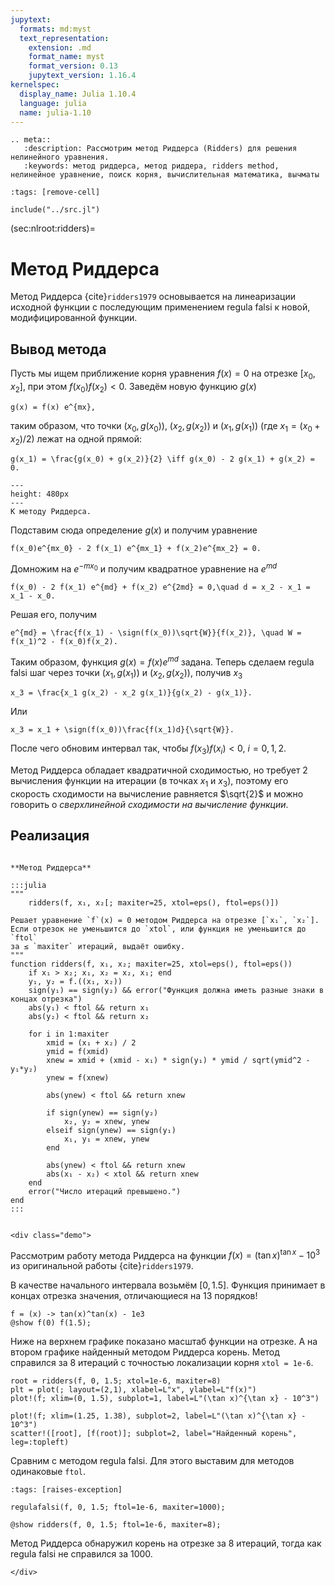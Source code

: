 ```yaml
---
jupytext:
  formats: md:myst
  text_representation:
    extension: .md
    format_name: myst
    format_version: 0.13
    jupytext_version: 1.16.4
kernelspec:
  display_name: Julia 1.10.4
  language: julia
  name: julia-1.10
---
```


```{eval-rst}
.. meta::
   :description: Рассмотрим метод Риддерса (Ridders) для решения нелинейного уравнения.
   :keywords: метод риддерса, метод риддера, ridders method, нелинейное уравнение, поиск корня, вычислительная математика, вычматы
```

```{code-cell}
:tags: [remove-cell]

include("../src.jl")
```

(sec:nlroot:ridders)=
# Метод Риддерса

Метод Риддерса {cite}`ridders1979` основывается на линеаризации исходной функции с последующим применением regula falsi к новой, модифицированной функции.

## Вывод метода

Пусть мы ищем приближение корня уравнения $f(x) = 0$ на отрезке $[x_0, x_2]$, при этом $f(x_0)f(x_2) < 0$. Заведём новую функцию $g(x)$

```{math}
g(x) = f(x) e^{mx},
```

таким образом, что точки $(x_0, g(x_0))$, $(x_2, g(x_2))$ и $(x_1, g(x_1))$ (где $x_1 = (x_0 + x_2)/2$) лежат на одной прямой:

```{math}
g(x_1) = \frac{g(x_0) + g(x_2)}{2} \iff g(x_0) - 2 g(x_1) + g(x_2) = 0.
```

```{figure} ridders_notation.png
---
height: 480px
---
К методу Риддерса.
```

Подставим сюда определение $g(x)$ и получим уравнение

```{math}
f(x_0)e^{mx_0} - 2 f(x_1) e^{mx_1} + f(x_2)e^{mx_2} = 0.
```

Домножим на $e^{-mx_0}$ и получим квадратное уравнение на $e^{md}$

```{math}
f(x_0) - 2 f(x_1) e^{md} + f(x_2) e^{2md} = 0,\quad d = x_2 - x_1 = x_1 - x_0.
```

Решая его, получим

```{math}
e^{md} = \frac{f(x_1) - \sign(f(x_0))\sqrt{W}}{f(x_2)}, \quad W = f(x_1)^2 - f(x_0)f(x_2).
```

Таким образом, функция $g(x) = f(x) e^{md}$ задана. Теперь сделаем regula falsi шаг через точки $(x_1, g(x_1))$ и $(x_2, g(x_2))$, получив $x_3$

```{math}
x_3 = \frac{x_1 g(x_2) - x_2 g(x_1)}{g(x_2) - g(x_1)}.
```

Или

```{math}
x_3 = x_1 + \sign(f(x_0))\frac{f(x_1)d}{\sqrt{W}}.
```

После чего обновим интервал так, чтобы $f(x_3) f(x_i) < 0$, $i=0,1,2$.

Метод Риддерса обладает квадратичной сходимостью, но требует 2 вычисления функции на итерации (в точках $x_1$ и $x_3$), поэтому его скорость сходимости на вычисление равняется $\sqrt{2}$ и можно говорить о *сверхлинейной сходимости на вычисление функции*.

## Реализация

```{proof:function} ridders

**Метод Риддерса**

:::julia
"""
    ridders(f, x₁, x₂[; maxiter=25, xtol=eps(), ftol=eps()])

Решает уравнение `f`(x) = 0 методом Риддерса на отрезке [`x₁`, `x₂`].
Если отрезок не уменьшится до `xtol`, или функция не уменьшится до `ftol`
за ≤ `maxiter` итераций, выдаёт ошибку.
"""
function ridders(f, x₁, x₂; maxiter=25, xtol=eps(), ftol=eps())
    if x₁ > x₂; x₁, x₂ = x₂, x₁; end
    y₁, y₂ = f.((x₁, x₂))
    sign(y₁) == sign(y₂) && error("Функция должна иметь разные знаки в концах отрезка")
    abs(y₁) < ftol && return x₁
    abs(y₂) < ftol && return x₂
    
    for i in 1:maxiter
        xmid = (x₁ + x₂) / 2
        ymid = f(xmid)
        xnew = xmid + (xmid - x₁) * sign(y₁) * ymid / sqrt(ymid^2 - y₁*y₂)
        ynew = f(xnew)

        abs(ynew) < ftol && return xnew
        
        if sign(ynew) == sign(y₂)
            x₂, y₂ = xnew, ynew
        elseif sign(ynew) == sign(y₁)
            x₁, y₁ = xnew, ynew
        end
        
        abs(ynew) < ftol && return xnew
        abs(x₁ - x₂) < xtol && return xnew
    end
    error("Число итераций превышено.")
end
:::
```

```{proof:demo} Метод Риддерса
```
```{raw} html
<div class="demo">
```

Рассмотрим работу метода Риддерса на функции $f(x) = (\tan{x})^{\tan{x}} - 10^3$ из оригинальной работы {cite}`ridders1979`.



В качестве начального интервала возьмём $[0, 1.5]$. Функция принимает в концах отрезка значения, отличающиеся на 13 порядков!

```{code-cell}
f = (x) -> tan(x)^tan(x) - 1e3
@show f(0) f(1.5);
```

Ниже на верхнем графике показано масштаб функции на отрезке. А на втором графике найденный методом Риддерса корень. Метод справился за 8 итераций с точностью локализации корня `xtol = 1e-6`.

```{code-cell}
root = ridders(f, 0, 1.5; xtol=1e-6, maxiter=8)
plt = plot(; layout=(2,1), xlabel=L"x", ylabel=L"f(x)")
plot!(f; xlim=(0, 1.5), subplot=1, label=L"(\tan x)^{\tan x} - 10^3")

plot!(f; xlim=(1.25, 1.38), subplot=2, label=L"(\tan x)^{\tan x} - 10^3")
scatter!([root], [f(root)]; subplot=2, label="Найденный корень", leg=:topleft)
```

Сравним с методом regula falsi. Для этого выставим для методов одинаковые `ftol`.

```{code-cell}
:tags: [raises-exception]

regulafalsi(f, 0, 1.5; ftol=1e-6, maxiter=1000);
```

```{code-cell}
@show ridders(f, 0, 1.5; ftol=1e-6, maxiter=8);
```

Метод Риддерса обнаружил корень на отрезке за 8 итераций, тогда как regula falsi не справился за 1000.

```{raw} html
</div>
```
